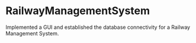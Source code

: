 # RailwayManagementSystem
Implemented a GUI and established the database connectivity for a Railway Management System.
